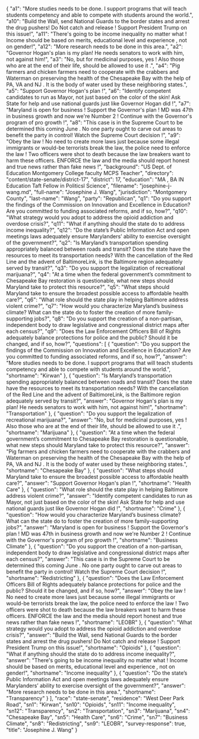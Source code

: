 {
  "a1": "More studies needs to be done.  I support programs that will teach students competency and able to compete with students around the world.",
  "a10": "Build the Wall, send National Guards to the border states and arrest the drug pushers!  Do Not catch and release !  Support President Trump on this issue!",
  "a11": "There's going to be income inequality no matter what !  Income should be based on merits, educational level and experience , not on gender!",
  "a12": "More research needs to be done in this area.",
  "a2": "Governor Hogan's plan is my plan!  He needs senators to work with him, not against him!",
  "a3": "No, but for medicinal purposes, yes ! Also those who are at the end of their life, should be allowed to use it .",
  "a4": "Pig farmers and chicken farmers need to cooperate with the crabbers and Waterman on preserving the health of the Chesapeake Bay with the help of PA, VA and NJ .  It is the body of water used by these neighboring states.",
  "a5": "Support Governor Hogan's plan !",
  "a6": "Identify competent candidates to run as Mayor, not just based on the color of the skin!  Ask State for help and use national guards just like Governor Hogan did !",
  "a7": "Maryland is open for business ! Support the Governor's plan !  MD was 47th in business growth and now we're Number 2 !  Continue with the Governor's program of pro growth !",
  "a8": "This case is in the Supreme Court to be determined this coming June . No one party ought to carve out areas to benefit the party in control! Watch the Supreme Court decision !",
  "a9": "Obey the law !  No need to create more laws just because some illegal immigrants or would-be terrorists break the law, the police need to enforce the law !  Two officers were shot to death because the law breakers want to harm these officers.  ENFORCE the law and the media should report honest and true news rather than fake news !",
  "background": "US Dept. of Education  Montgomery College faculty MCPS Teacher",
  "directory": "content/state-senate/district-17",
  "district": 17,
  "education": "MA , BA IN Education  Taft Fellow in Politicsl Science",
  "filename": "josephine-j-wang.md",
  "full-name": "Josephine J. Wang",
  "jurisdiction": "Montgomery County",
  "last-name": "Wang",
  "party": "Republican",
  "q1": "Do you support the findings of the Commission on Innovation and Excellence in Education? Are you committed to funding associated reforms, and if so, how?",
  "q10": "What strategy would you adopt to address the opioid addiction and overdose crisis?",
  "q11": "What if anything should the state do to address income inequality?",
  "q12": "Do the state’s Public Information Act and open meetings laws adequately ensure Marylanders’ ability to exercise oversight of the government?",
  "q2": "Is Maryland’s transportation spending appropriately balanced between roads and transit? Does the state have the resources to meet its transportation needs? With the cancellation of the Red Line and the advent of BaltimoreLink, is the Baltimore region adequately served by transit?",
  "q3": "Do you support the legalization of recreational marijuana?",
  "q4": "At a time when the federal government’s commitment to Chesapeake Bay restoration is questionable, what new steps should Maryland take to protect this resource?",
  "q5": "What steps should Maryland take to ensure the broadest possible access to affordable health care?",
  "q6": "What role should the state play in helping Baltimore address violent crime?",
  "q7": "How would you characterize Maryland’s business climate? What can the state do to foster the creation of more family-supporting jobs?",
  "q8": "Do you support the creation of a non-partisan, independent body to draw legislative and congressional district maps after each census?",
  "q9": "Does the Law Enforcement Officers Bill of Rights adequately balance protections for police and the public? Should it be changed, and if so, how?",
  "questions": [
    {
      "question": "Do you support the findings of the Commission on Innovation and Excellence in Education? Are you committed to funding associated reforms, and if so, how?",
      "answer": "More studies needs to be done.  I support programs that will teach students competency and able to compete with students around the world.",
      "shortname": "Kirwan"
    },
    {
      "question": "Is Maryland’s transportation spending appropriately balanced between roads and transit? Does the state have the resources to meet its transportation needs? With the cancellation of the Red Line and the advent of BaltimoreLink, is the Baltimore region adequately served by transit?",
      "answer": "Governor Hogan's plan is my plan!  He needs senators to work with him, not against him!",
      "shortname": "Transportation"
    },
    {
      "question": "Do you support the legalization of recreational marijuana?",
      "answer": "No, but for medicinal purposes, yes ! Also those who are at the end of their life, should be allowed to use it .",
      "shortname": "Marijuana"
    },
    {
      "question": "At a time when the federal government’s commitment to Chesapeake Bay restoration is questionable, what new steps should Maryland take to protect this resource?",
      "answer": "Pig farmers and chicken farmers need to cooperate with the crabbers and Waterman on preserving the health of the Chesapeake Bay with the help of PA, VA and NJ .  It is the body of water used by these neighboring states.",
      "shortname": "Chesapeake Bay"
    },
    {
      "question": "What steps should Maryland take to ensure the broadest possible access to affordable health care?",
      "answer": "Support Governor Hogan's plan !",
      "shortname": "Health Care"
    },
    {
      "question": "What role should the state play in helping Baltimore address violent crime?",
      "answer": "Identify competent candidates to run as Mayor, not just based on the color of the skin!  Ask State for help and use national guards just like Governor Hogan did !",
      "shortname": "Crime"
    },
    {
      "question": "How would you characterize Maryland’s business climate? What can the state do to foster the creation of more family-supporting jobs?",
      "answer": "Maryland is open for business ! Support the Governor's plan !  MD was 47th in business growth and now we're Number 2 !  Continue with the Governor's program of pro growth !",
      "shortname": "Business Climate"
    },
    {
      "question": "Do you support the creation of a non-partisan, independent body to draw legislative and congressional district maps after each census?",
      "answer": "This case is in the Supreme Court to be determined this coming June . No one party ought to carve out areas to benefit the party in control! Watch the Supreme Court decision !",
      "shortname": "Redistricting"
    },
    {
      "question": "Does the Law Enforcement Officers Bill of Rights adequately balance protections for police and the public? Should it be changed, and if so, how?",
      "answer": "Obey the law !  No need to create more laws just because some illegal immigrants or would-be terrorists break the law, the police need to enforce the law !  Two officers were shot to death because the law breakers want to harm these officers.  ENFORCE the law and the media should report honest and true news rather than fake news !",
      "shortname": "LEOBR"
    },
    {
      "question": "What strategy would you adopt to address the opioid addiction and overdose crisis?",
      "answer": "Build the Wall, send National Guards to the border states and arrest the drug pushers!  Do Not catch and release !  Support President Trump on this issue!",
      "shortname": "Opioids"
    },
    {
      "question": "What if anything should the state do to address income inequality?",
      "answer": "There's going to be income inequality no matter what !  Income should be based on merits, educational level and experience , not on gender!",
      "shortname": "Income inequality"
    },
    {
      "question": "Do the state’s Public Information Act and open meetings laws adequately ensure Marylanders’ ability to exercise oversight of the government?",
      "answer": "More research needs to be done in this area.",
      "shortname": "Transparency"
    }
  ],
  "race": "state-senate",
  "residence": "West Deer Park Road",
  "sn1": "Kirwan",
  "sn10": "Opioids",
  "sn11": "Income inequality",
  "sn12": "Transparency",
  "sn2": "Transportation",
  "sn3": "Marijuana",
  "sn4": "Chesapeake Bay",
  "sn5": "Health Care",
  "sn6": "Crime",
  "sn7": "Business Climate",
  "sn8": "Redistricting",
  "sn9": "LEOBR",
  "survey-response": true,
  "title": "Josephine J. Wang"
}
